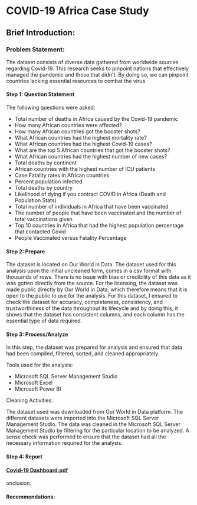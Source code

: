 # COVID-19 Africa Case Study

## Brief Introduction:
### Problem Statement: 
The dataset consists of diverse data gathered from worldwide sources regarding Covid-19. This research seeks to pinpoint nations that effectively managed the pandemic and those that didn't. By doing so, we can pinpoint countries lacking essential resources to combat the virus.

#### Step 1: Question Statement
The following questions were asked:

* Total number of deaths in Africa caused by the Covid-19 pandemic
* How many African countries were affected?
* How many African countries got the booster shots?
* What African countries had the highest mortality rate?
* What African countries had the highest Covid-19 cases?
* What are the top 5 African countries that got the booster shots?
* What African countries had the highest number of new cases?
* Total deaths by continent
* African countries with the highest number of ICU patients
* Case Fatality rates in African countries
* Percent population infected
* Total deaths by country
* Likelihood of dying if you contract COVID in Africa (Death and Population Stats)
* Total number of individuals in Africa that have been vaccinated
* The number of people that have been vaccinated and the number of total vaccinations given
* Top 10 countries in Africa that had the highest population percentage that contacted Covid
* People Vaccinated versus Fatality Percentage

#### Step 2: Prepare
The dataset is located on Our World in Data. The dataset used for this analysis upon the initial uncleaned form, comes in a csv format with thousands of rows. There is no issue with bias or credibility of this data as it was gotten directly from the source. For the licensing, the dataset was made public directly by Our World in Data, which therefore means that it is open to the public to use for the analysis. For this dataset, I ensured to check the dataset for accuracy, completeness, consistency, and trustworthiness of the data throughout its lifecycle and by doing this, it shows that the dataset has consistent columns, and each column has the essential type of data required.

#### Step 3: Process/Analyze
In this step, the dataset was prepared for analysis and ensured that data had been compiled, filtered, sorted, and cleaned appropriately.

Tools used for the analysis:

* Microsoft SQL Server Management Studio
* Microsoft Excel
* Microsoft Power BI

Cleaning Activities:

The dataset used was downloaded from Our World in Data platform.
The different datasets were imported into the Microsoft SQL Server Management Studio.
The data was cleaned in the Microsoft SQL Server Management Studio by filtering for the particular location to be analyzed.
A sense check was performed to ensure that the dataset had all the necessary information required for the analysis.


#### Step 4: Report


#### [Covid-19 Dashboard.pdf](https://github.com/Tosyne25/Covid-19-Case-Study-Africa-Edition/files/12836824/Covid-19.Dashboard.pdf)
onclusion:


#### Recommendations:







